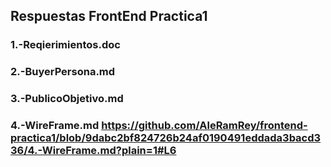 ## Respuestas FrontEnd Practica1

### 1.-Reqierimientos.doc 
### 2.-BuyerPersona.md
### 3.-PublicoObjetivo.md
### 4.-WireFrame.md            https://github.com/AleRamRey/frontend-practica1/blob/9dabc2bf824726b24af0190491eddada3bacd336/4.-WireFrame.md?plain=1#L6 
